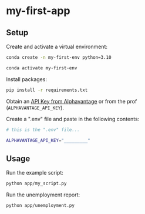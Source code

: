# my-first-app



## Setup

Create and activate a virtual environment:

```sh
conda create -n my-first-env python=3.10

conda activate my-first-env
```


Install packages:
```sh
pip install -r requirements.txt
```

Obtain an [API Key from Alphavantage](https://www.alphavantage.co/support/#api-key) or from the prof (`ALPHAVANTAGE_API_KEY`).

Create a ".env" file and paste in the following contents:

```sh
# this is the ".env" file...

ALPHAVANTAGE_API_KEY="_________"
```


## Usage

Run the example script:

```sh
python app/my_script.py
```


Run the unemployment report:

```sh
python app/unemployment.py
```
